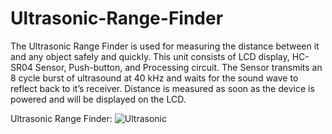 # Ultrasonic-Range-Finder

The Ultrasonic Range Finder is used for measuring the distance between it and any object safely and
quickly. This unit consists of LCD display, HC-SR04 Sensor, Push-button, and Processing circuit. The
Sensor transmits an 8 cycle burst of ultrasound at 40 kHz and waits for the sound wave to reflect back
to it’s receiver. Distance is measured as soon as the device is powered and will be displayed on the LCD.

Ultrasonic Range Finder:
![Ultrasonic](https://github.com/MoazAbde/Ultrasonic-Range-Finder/assets/90409766/e87df651-4765-4e24-be90-7e13df268d02)

